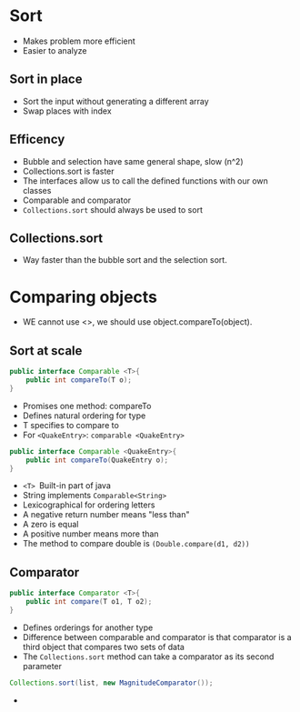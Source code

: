 # Sort

- Makes problem more efficient
- Easier to analyze

## Sort in place

- Sort the input without generating a different array
- Swap places with index

## Efficency

- Bubble and selection have same general shape, slow (n^2)
- Collections.sort is faster
- The interfaces allow us to call the defined functions with our own classes
- Comparable and comparator
- `Collections.sort` should always be used to sort

## Collections.sort

- Way faster than the bubble sort and the selection sort.

# Comparing objects

- WE cannot use <>, we should use object.compareTo(object).

## Sort at scale

```java
public interface Comparable <T>{
    public int compareTo(T o);
}
```

- Promises one method: compareTo
- Defines natural ordering for type
- T specifies to compare to
- For `<QuakeEntry>`: `comparable <QuakeEntry>`

```java
public interface Comparable <QuakeEntry>{
    public int compareTo(QuakeEntry o);
}
```

- `<T> `Built-in part of java
- String implements `Comparable<String>`
- Lexicographical for ordering letters
- A negative return number means "less than"
- A zero is equal
- A positive number means more than
- The method to compare double is `(Double.compare(d1, d2))`

## Comparator

```java
public interface Comparator <T>{
    public int compare(T o1, T o2);
}
```

- Defines orderings for another type
- Difference between comparable and comparator is that comparator is a third object that compares two sets of data
- The `Collections.sort` method can take a comparator as its second parameter

```java
Collections.sort(list, new MagnitudeComparator());
```

-
